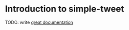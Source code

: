 # Introduction to simple-tweet

TODO: write [great documentation](http://jacobian.org/writing/what-to-write/)
